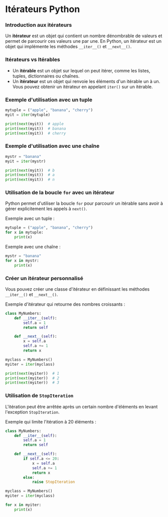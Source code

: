 # Itérateurs Python

### Introduction aux itérateurs
Un **itérateur** est un objet qui contient un nombre dénombrable de valeurs et permet de parcourir ces valeurs une par une. En Python, un itérateur est un objet qui implémente les méthodes `__iter__()` et `__next__()`.

### Itérateurs vs Itérables
- Un **itérable** est un objet sur lequel on peut itérer, comme les listes, tuples, dictionnaires ou chaînes.
- Un **itérateur** est un objet qui renvoie les éléments d'un itérable un à un. Vous pouvez obtenir un itérateur en appelant `iter()` sur un itérable.

### Exemple d'utilisation avec un tuple
```python
mytuple = ("apple", "banana", "cherry")
myit = iter(mytuple)

print(next(myit))  # apple
print(next(myit))  # banana
print(next(myit))  # cherry
```

### Exemple d'utilisation avec une chaîne
```python
mystr = "banana"
myit = iter(mystr)

print(next(myit))  # b
print(next(myit))  # a
print(next(myit))  # n
```

### Utilisation de la boucle `for` avec un itérateur
Python permet d'utiliser la boucle `for` pour parcourir un itérable sans avoir à gérer explicitement les appels à `next()`.

Exemple avec un tuple :
```python
mytuple = ("apple", "banana", "cherry")
for x in mytuple:
    print(x)
```

Exemple avec une chaîne :
```python
mystr = "banana"
for x in mystr:
    print(x)
```

### Créer un itérateur personnalisé
Vous pouvez créer une classe d'itérateur en définissant les méthodes `__iter__()` et `__next__()`.

Exemple d'itérateur qui retourne des nombres croissants :
```python
class MyNumbers:
    def __iter__(self):
        self.a = 1
        return self

    def __next__(self):
        x = self.a
        self.a += 1
        return x

myclass = MyNumbers()
myiter = iter(myclass)

print(next(myiter))  # 1
print(next(myiter))  # 2
print(next(myiter))  # 3
```

### Utilisation de `StopIteration`
L'itération peut être arrêtée après un certain nombre d'éléments en levant l'exception `StopIteration`.

Exemple qui limite l'itération à 20 éléments :
```python
class MyNumbers:
    def __iter__(self):
        self.a = 1
        return self

    def __next__(self):
        if self.a <= 20:
            x = self.a
            self.a += 1
            return x
        else:
            raise StopIteration

myclass = MyNumbers()
myiter = iter(myclass)

for x in myiter:
    print(x)
```